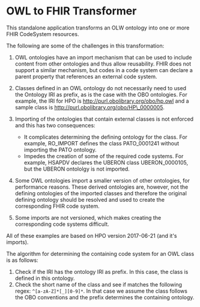 # OWL to FHIR Transformer

This standalone application transforms an OLW ontology into one or more FHIR CodeSystem resources. 

The following are some of the challenges in this transformation:

1. OWL ontologies have an import mechanism that can be used to include content from other ontologies and thus allow reusability. FHIR does not support a similar mechanism, but codes in a code system can declare a parent property that references an external code system.

2. Classes defined in an OWL ontology do not necessarily need to used the Ontology IRI as prefix, as is the case with the OBO ontologies. For example, the IRI for HPO is http://purl.obolibrary.org/obo/hp.owl and a sample class is http://purl.obolibrary.org/obo/HP\_0000005.

3. Importing of the ontologies that contain external classes is not enforced and this has two consequences:
    * It complicates determining the defining ontology for the class. For example, RO\_IMPORT defines the class PATO\_0001241 without importing the PATO ontology.
    * Impedes the creation of some of the required code systems. For example, HSAPDV declares the UBERON class UBERON_0000105, but the UBERON ontololgy is not imported.

4. Some OWL ontologies import a smaller version of other ontologies, for performance reasons. These derived ontologies are, however, not the defining ontologies of the imported classes and therefore the original defining ontology should be resolved and used to create the corresponding FHIR code system.

5. Some imports are not versioned, which makes creating the corresponding code systems difficult.

All of these examples are based on HPO version 2017\-06\-21 (and it's imports). 

The algorithm for determining the containing code system for an OWL class is as follows:

1. Check if the IRI has the ontology IRI as prefix. In this case, the class is defined in this ontology.
2. Check the short name of the class and see if matches the following regex: ``^[a-zA-Z]*[_][0-9]*``. In that case we assume the class follows the OBO conventions and the prefix determines the containing ontology.





